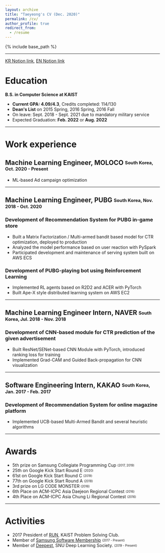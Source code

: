 ```yaml
---
layout: archive
title: "Taeyeong's CV (Dec. 2020)"
permalink: /cv/
author_profile: true
redirect_from:
  - /resume
---
```


{% include base_path %}

---

[KR Notion link](https://www.notion.so/wwiiiii/a6f5d3b464af4f6083fd54993dc21085), [EN Notion link](https://www.notion.so/wwiiiii/Taeyeong-Jeong-90ab675f61704db7a4a75323c47755e2)

Education
======
**B.S. in Computer Science at KAIST**
- **Current GPA: 4.09/4.3**, Credits completed: 114/130
- **Dean's List** on 2015 Spring, 2016 Spring, 2016 Fall
- On leave: Sept. 2018 - Sept. 2021 due to mandatory military service
- Expected Graduation: **Feb. 2022** or **Aug. 2022**

---

# Work experience
## Machine Learning Engineer, MOLOCO <sub><sup>South Korea, Oct. 2020 - Present</sup></sub>

- ML-based Ad campaign optimization

---

## Machine Learning Engineer, PUBG <sub><sup>South Korea, Nov. 2018 - Oct. 2020</sup></sub>
### Development of Recommendation System for PUBG in-game store
- Built a Matrix Factorization / Multi-armed bandit based model for CTR optimization, deployed to production
- Analyzed the model performance based on user reaction with PySpark
- Participated development and maintenance of serving system built on AWS ECS

### Development of PUBG-playing bot using Reinforcement Learning
- Implemented RL agents based on R2D2 and ACER with PyTorch
- Built Ape-X style distributed learning system on AWS EC2

---

## Machine Learning Engineer Intern, NAVER <sub><sup>South Korea, Jul. 2018 - Nov. 2018</sup></sub>
### Development of CNN-based module for CTR prediction of the given advertisement
- Built ResNet/SENet-based CNN Module with PyTorch, introduced ranking loss for training
- Implemented Grad-CAM and Guided Back-propagation for CNN visualization 

---

## Software Engineering Intern, KAKAO <sub><sup>South Korea, Jan. 2017 - Feb. 2017</sup></sub>
### Development of Recommendation System for online magazine platform
- Implemented UCB-based Multi-Armed Bandit and several heuristic algorithms

---

Awards
======
- 5th prize on Samsung Collegiate Programming Cup <sub><sup>(2017, 2019)</sup></sub>
- 25th on Google Kick Start Round E <sub><sup>(2020)</sup></sub>
- 61st on Google Kick Start Round C <sub><sup>(2019)</sup></sub>
- 77th on Google Kick Start Round A <sub><sup>(2018)</sup></sub>
- 3rd prize on LG CODE MONSTER <sub><sup>(2016)</sup></sub>                            
- 6th Place on ACM-ICPC Asia Daejeon Regional Contest <sub><sup>(2016)</sup></sub>
- 4th Place on ACM-ICPC Asia Chung Li Regional Contest <sub><sup>(2016)</sup></sub>
  
---

Activities
======
* 2017 President of [RUN](https://kaist.run/en/), KAIST Problem Solving Club.
* Member of [Samsung Software Membership](https://www.secmem.org/about/) <sub><sup>(2017 - Present)</sup></sub>
* Member of [Deepest](https://www.facebook.com/DeepestAI/), SNU Deep Learning Society. <sub><sup>(2019 - Present)</sup></sub>
